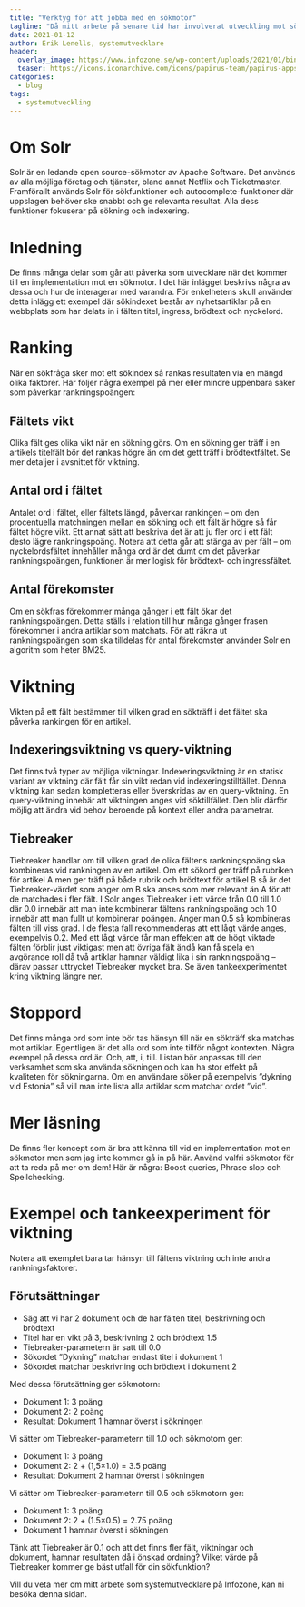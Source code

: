 ```yaml
---
title: "Verktyg för att jobba med en sökmotor"
tagline: "Då mitt arbete på senare tid har involverat utveckling mot sökmotorn Apache Solr har detta inspirerat till en ny bloggpost. Begrepp kommer därför därifrån men koncepten bör vara överförbara till andra sökmotorer."
date: 2021-01-12
author: Erik Lenells, systemutvecklare
header:
  overlay_image: https://www.infozone.se/wp-content/uploads/2021/01/binary-code-inspection-picture-id1128503636.jpg
  teaser: https://icons.iconarchive.com/icons/papirus-team/papirus-apps/512/google-icon.png
categories:
  - blog
tags:
  - systemutveckling
---
```

# Om Solr
Solr är en ledande open source-sökmotor av Apache Software. Det används av alla möjliga företag och tjänster, bland annat Netflix och Ticketmaster. Framförallt används Solr för sökfunktioner och autocomplete-funktioner där uppslagen behöver ske snabbt och ge relevanta resultat. Alla dess funktioner fokuserar på sökning och indexering.

# Inledning
De finns många delar som går att påverka som utvecklare när det kommer till en implementation mot en sökmotor. I det här inlägget beskrivs några av dessa och hur de interagerar med varandra. För enkelhetens skull använder detta inlägg ett exempel där sökindexet består av nyhetsartiklar på en webbplats som har delats in i fälten titel, ingress, brödtext och nyckelord.

# Ranking
När en sökfråga sker mot ett sökindex så rankas resultaten via en mängd olika faktorer. Här följer några exempel på mer eller mindre uppenbara saker som påverkar rankningspoängen:

## Fältets vikt
Olika fält ges olika vikt när en sökning görs. Om en sökning ger träff i en artikels titelfält bör det rankas högre än om det gett träff i brödtextfältet. Se mer detaljer i avsnittet för viktning.

## Antal ord i fältet
Antalet ord i fältet, eller fältets längd, påverkar rankingen – om den procentuella matchningen mellan en sökning och ett fält är högre så får fältet högre vikt. Ett annat sätt att beskriva det är att ju fler ord i ett fält desto lägre rankningspoäng. Notera att detta går att stänga av per fält – om nyckelordsfältet innehåller många ord är det dumt om det påverkar rankningspoängen, funktionen är mer logisk för brödtext- och ingressfältet.

## Antal förekomster
Om en sökfras förekommer många gånger i ett fält ökar det rankningspoängen. Detta ställs i relation till hur många gånger frasen förekommer i andra artiklar som matchats. För att räkna ut rankningspoängen som ska tilldelas för antal förekomster använder Solr en algoritm som heter BM25.

# Viktning
Vikten på ett fält bestämmer till vilken grad en sökträff i det fältet ska påverka rankingen för en artikel.

## Indexeringsviktning vs query-viktning
Det finns två typer av möjliga viktningar. Indexeringsviktning är en statisk variant av viktning där fält får sin vikt redan vid indexeringstillfället. Denna viktning kan sedan kompletteras eller överskridas av en query-viktning. En query-viktning innebär att viktningen anges vid söktillfället. Den blir därför möjlig att ändra vid behov beroende på kontext eller andra parametrar.

## Tiebreaker
Tiebreaker handlar om till vilken grad de olika fältens rankningspoäng ska kombineras vid rankningen av en artikel. Om ett sökord ger träff på rubriken för artikel A men ger träff på både rubrik och brödtext för artikel B så är det Tiebreaker-värdet som anger om B ska anses som mer relevant än A för att de matchades i fler fält. I Solr anges Tiebreaker i ett värde från 0.0 till 1.0 där 0.0 innebär att man inte kombinerar fältens rankningspoäng och 1.0 innebär att man fullt ut kombinerar poängen. Anger man 0.5 så kombineras fälten till viss grad. I de flesta fall rekommenderas att ett lågt värde anges, exempelvis 0.2. Med ett lågt värde får man effekten att de högt viktade fälten förblir just viktigast men att övriga fält ändå kan få spela en avgörande roll då två artiklar hamnar väldigt lika i sin rankningspoäng – därav passar uttrycket Tiebreaker mycket bra. Se även tankeexperimentet kring viktning längre ner.

# Stoppord
Det finns många ord som inte bör tas hänsyn till när en sökträff ska matchas mot artiklar. Egentligen är det alla ord som inte tillför något kontexten. Några exempel på dessa ord är: Och, att, i, till. Listan bör anpassas till den verksamhet som ska använda sökningen och kan ha stor effekt på kvaliteten för sökningarna. Om en användare söker på exempelvis ”dykning vid Estonia” så vill man inte lista alla artiklar som matchar ordet ”vid”.

# Mer läsning
De finns fler koncept som är bra att känna till vid en implementation mot en sökmotor men som jag inte kommer gå in på här. Använd valfri sökmotor för att ta reda på mer om dem! Här är några: Boost queries, Phrase slop och Spellchecking.

# Exempel och tankeexperiment för viktning
Notera att exemplet bara tar hänsyn till fältens viktning och inte andra rankningsfaktorer.

## Förutsättningar
- Säg att vi har 2 dokument och de har fälten titel, beskrivning och brödtext
- Titel har en vikt på 3, beskrivning 2 och brödtext 1.5
- Tiebreaker-parametern är satt till 0.0
- Sökordet ”Dykning” matchar endast titel i dokument 1
- Sökordet matchar beskrivning och brödtext i dokument 2

Med dessa förutsättning ger sökmotorn:
- Dokument 1: 3 poäng
- Dokument 2: 2 poäng
- Resultat: Dokument 1 hamnar överst i sökningen

Vi sätter om Tiebreaker-parametern till 1.0 och sökmotorn ger:
- Dokument 1: 3 poäng
- Dokument 2: 2 + (1,5×1.0) = 3.5 poäng
- Resultat: Dokument 2 hamnar överst i sökningen

Vi sätter om Tiebreaker-parametern till 0.5 och sökmotorn ger:
- Dokument 1: 3 poäng
- Dokument 2: 2 + (1.5×0.5) = 2.75 poäng
- Dokument 1 hamnar överst i sökningen

Tänk att Tiebreaker är 0.1 och att det finns fler fält, viktningar och dokument, hamnar resultaten då i önskad ordning? Vilket värde på Tiebreaker kommer ge bäst utfall för din sökfunktion?

Vill du veta mer om mitt arbete som systemutvecklare på Infozone, kan ni besöka denna sidan.
